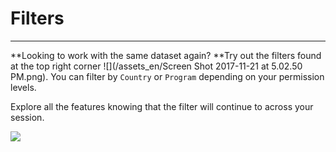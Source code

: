 # Filters

---

**Looking to work with the same dataset again? **Try out the filters found at the top right corner ![](/assets_en/Screen Shot 2017-11-21 at 5.02.50 PM.png). You can filter by `Country` or `Program` depending on your permission levels.

Explore all the features knowing that the filter will continue to across your session.

![](https://lh6.googleusercontent.com/biyBFsvLc05K59LYX6-kZDaFjll1MUY-WdlxO5-j7sqUix_ddT_62Y4MLCaw3HEphWasc2JoOB6JLhWs-p4C1xuSC-WLuvLG300J7thHmP5Aj9YTUVSeafPInyF-lHPAkEykm1lK)

